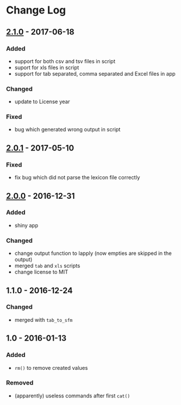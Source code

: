 # Change Log

## [2.1.0] - 2017-06-18
### Added
- support for both csv and tsv files in script
- suport for xls files in script
- support for tab separated, comma separated and Excel files in app

### Changed
- update to License year

### Fixed
- bug which generated wrong output in script

## [2.0.1] - 2017-05-10
### Fixed
- fix bug which did not parse the lexicon file correctly

## [2.0.0] - 2016-12-31
### Added
- shiny app

### Changed
- change output function to lapply (now empties are skipped in the output)
- merged `tab` and `xls` scripts
- change license to MIT

## 1.1.0 -  2016-12-24
### Changed
- merged with `tab_to_sfm`

## 1.0 - 2016-01-13
### Added
- `rm()` to remove created values

### Removed
- (apparently) useless commands after first `cat()`


[2.1.0]: https://github.com/stefanocoretta/sfm-exporter/compare/v2.0.1...v2.1.0
[2.0.1]: https://github.com/stefanocoretta/sfm-exporter/compare/v2.0.0...v2.0.1
[2.0.0]: https://github.com/stefanocoretta/sfm-exporter/compare/v1.1.0...v2.0.0
